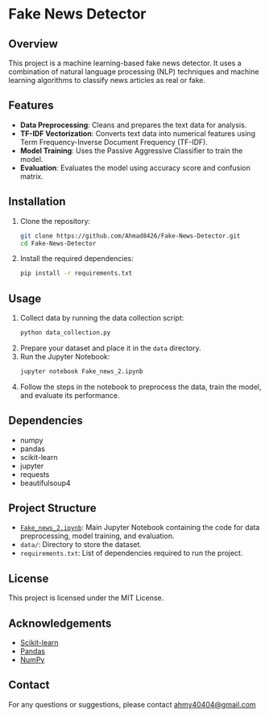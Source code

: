 # Fake News Detector

## Overview
This project is a machine learning-based fake news detector. It uses a combination of natural language processing (NLP) techniques and machine learning algorithms to classify news articles as real or fake.

## Features
- **Data Preprocessing**: Cleans and prepares the text data for analysis.
- **TF-IDF Vectorization**: Converts text data into numerical features using Term Frequency-Inverse Document Frequency (TF-IDF).
- **Model Training**: Uses the Passive Aggressive Classifier to train the model.
- **Evaluation**: Evaluates the model using accuracy score and confusion matrix.

## Installation
1. Clone the repository:
    ```sh
    git clone https://github.com/Ahmad8426/Fake-News-Detector.git
    cd Fake-News-Detector
    ```
2. Install the required dependencies:
    ```sh
    pip install -r requirements.txt
    ```

## Usage
1. Collect data by running the data collection script:
    ```sh
    python data_collection.py
    ```
2. Prepare your dataset and place it in the `data` directory.
3. Run the Jupyter Notebook:
    ```sh
    jupyter notebook Fake_news_2.ipynb
    ```
4. Follow the steps in the notebook to preprocess the data, train the model, and evaluate its performance.

## Dependencies
- numpy
- pandas
- scikit-learn
- jupyter
- requests
- beautifulsoup4

## Project Structure
- [`Fake_news_2.ipynb`](command:_github.copilot.openRelativePath?%5B%7B%22scheme%22%3A%22vscode-notebook-cell%22%2C%22authority%22%3A%22%22%2C%22path%22%3A%22%2Fc%3A%2FUsers%2FAHMAD%2FDownloads%2FFake_News_Detection_Machine_learning_project%2FFake_news_2.ipynb%22%2C%22query%22%3A%22%22%2C%22fragment%22%3A%22W0sZmlsZQ%3D%3D%22%7D%5D "c:\Users\AHMAD\Downloads\Fake_News_Detection_Machine_learning_project\Fake_news_2.ipynb"): Main Jupyter Notebook containing the code for data preprocessing, model training, and evaluation.
- `data/`: Directory to store the dataset.
- `requirements.txt`: List of dependencies required to run the project.

## License
This project is licensed under the MIT License.

## Acknowledgements
- [Scikit-learn](https://scikit-learn.org/)
- [Pandas](https://pandas.pydata.org/)
- [NumPy](https://numpy.org/)

## Contact
For any questions or suggestions, please contact ahmy40404@gmail.com
